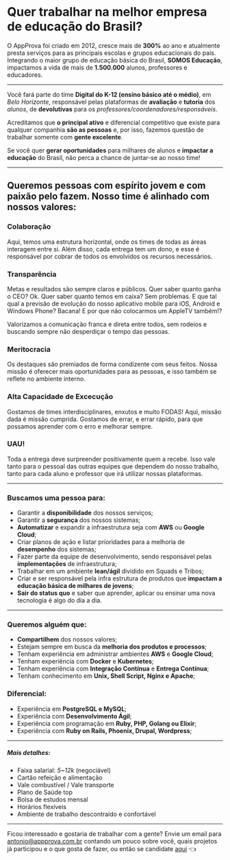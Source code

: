 # Quer trabalhar na melhor empresa de educação do Brasil?

O AppProva foi criado em 2012, cresce mais de **300%** ao ano e atualmente presta serviços para as principais escolas e grupos educacionais do país. Integrando o maior grupo de educação básica do Brasil, **SOMOS Educação**, impactamos a vida de mais de **1.500.000** alunos, professores e educadores.

---

Você fará parte do time **Digital do K-12 (ensino básico até o médio)**, em *Belo Horizonte*, responsável pelas plataformas de **avaliação** e **tutoria** dos *alunos*, de **devolutivas** para os *professores/coordenadores/responsáveis*.

Acreditamos que **o principal ativo** e diferencial competitivo que existe para qualquer companhia **são as pessoas** e, por isso, fazemos questão de trabalhar somente com **gente excelente**.

Se você quer **gerar oportunidades** para milhares de alunos e **impactar a educação** do Brasil, não perca a chance de juntar-se ao nosso time!

---
## Queremos pessoas com espírito jovem e com paixão pelo fazem. Nosso time é alinhado com nossos valores:

### Colaboração

Aqui, temos uma estrutura horizontal, onde os times de todas as áreas interagem entre si. Além disso, cada
entrega tem um dono, e esse é responsável por cobrar de todos os envolvidos os recursos necessários.

### Transparência

Metas e resultados são sempre claros e públicos. Quer saber quanto ganha o CEO? Ok. Quer saber quanto temos em caixa? Sem problemas. E que tal qual a previsão de evolução do nosso aplicativo mobile para iOS, Android e Windows Phone? Bacana! E por que não colocarmos um AppleTV também!?

Valorizamos a comunicação franca e direta entre todos, sem rodeios e buscando sempre não desperdiçar o tempo das pessoas.

### Meritocracia

Os destaques são premiados de forma condizente com seus feitos. Nossa missão é oferecer mais oportunidades para as pessoas, e isso também se reflete no ambiente interno.

### Alta Capacidade de Excecução

Gostamos de times interdisciplinares, enxutos e muito FODAS! Aqui, missão dada é missão cumprida. Gostamos de errar, e errar rápido, para que possamos aprender com o erro e melhorar sempre.

### UAU!

Toda a entrega deve surpreender positivamente quem a recebe. Isso vale tanto para o pessoal das outras equipes que dependem do nosso trabalho, tanto para cada aluno e professor que irá utilizar nossas plataformas.

---

### Buscamos uma pessoa para:

- Garantir a **disponibilidade** dos nossos serviços;
- Garantir a **segurança** dos nossos sistemas;
- **Automatizar** e expandir a infraestrutura seja com **AWS** ou **Google Cloud**;
- Criar planos de ação e listar prioridades para a melhoria de **desempenho** dos sistemas;
- Fazer parte da equipe de desenvolvimento, sendo responsável pelas **implementações** de infraestrutura;
- Trabalhar em um ambiente **lean/ágil** dividido em Squads e Tribos;
- Criar e ser responsável pela infra estrutura de produtos que **impactam a educação básica de milhares de jovens**;
- **Sair do status quo** e saber que aprender, aplicar ou ensinar uma nova tecnologia é algo do dia a dia.

---
### Queremos alguém que:

- **Compartilhem** dos nossos valores;
- Estejam sempre em busca da **melhoria dos produtos e processos**;
- Tenham experiência em administrar ambientes **AWS** e **Google Cloud**;
- Tenham experiência com **Docker** e **Kubernetes**;
- Tenham experiência com **Integração Contínua** e **Entrega Contínua**;
- Tenham conhecimento em **Unix, Shell Script, Nginx e Apache**;

### Diferencial:
- Experiência em **PostgreSQL e MySQL**;
- Experiência com **Desenvolvimento Ágil**;
- Experiência com programação em **Ruby, PHP, Golang ou Elixir**;
- Experiência com **Ruby on Rails, Phoenix, Drupal, Wordpress**;

---
##### Mais detalhes:

- Faixa salarial: *5~12k* (negociável)
- Cartão refeição e alimentação
- Vale combustível / Vale transporte
- Plano de Saúde top
- Bolsa de estudos mensal
- Horários flexíveis
- Ambiente de trabalho descontraído e confortável

---

Ficou interessado e gostaria de trabalhar com a gente? Envie um email para antonio@appprova.com.br contando um pouco sobre você, quais projetos já participou e o que gosta de fazer, ou então se candidate [aqui](https://appprova.recruiterbox.com/jobs/fk0fkxb) :point_left:
